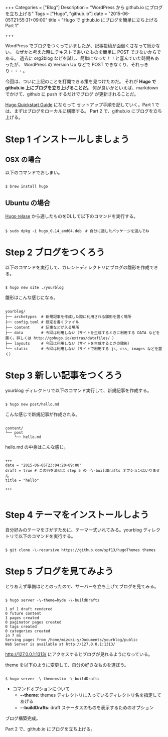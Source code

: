 +++
Categories = ["Blog"]
Description = "WordPress から github.io にブログを立ち上げる"
Tags = ["Hugo", "github.io"]
date = "2015-06-05T21:55:31+09:00"
title = "Hugo で github.io にブログを簡単に立ち上げる Part 1"

+++

WordPress でブログをつくっていましたが、記事投稿が面倒くさなって続かない。
なぜかと考えた時にテキストで書いたものを簡単に POST できないからである。
過去に org2blog などを試し、簡単になった！！と喜んでいた時期もあったが、
WordPress の Version Up などで POST できなくり、それっきり・・・。

今回は、ついに上記のことを打開できる策を見つけたのだ。
それが **Hugo で github.io 上にブログを立ち上げることだ。**
何が良いかといえば、markdown でかけて、github に push するだけでブログ
が更新されることだ。

[Hugo Quickstart Guide](http://gohugo.io/overview/quickstart/) にならって
セットアップ手順を記していく。Part 1 では、まずはブログをローカルに構築する。
Part 2 で、github.io にブログを立ち上げる。

# Step 1 インストールしましょう

## OSX の場合
 
以下のコマンドでおしまい。
<pre><code class="language-bash">
$ brew install hugo
</pre></code>

## Ubuntu の場合

[Hugo relase](https://github.com/spf13/hugo/releases) から適したものをDLして以下のコマンドを実行する。
<pre><code class="language-bash">
$ sudo dpkg -i hugo_0.14_amd64.deb　# 自分に適したパッケージを選んでね
</pre></code>


# Step 2 ブログをつくろう

以下のコマンドを実行して、カレントディレクトリにブログの雛形を作成できる。
<pre><code class="language-bash">
$ hugo new site ./yourblog
</pre></code>

雛形はこんな感じになる。
<pre><code class="language-bash">
yourblog/
├── archetypes  # 新規記事を作成した際に利用される雛形を置く場所
├── config.toml # 設定を書くファイル
├── content     # 記事などが入る場所
├── data        # 今回は利用しない（サイトを生成するときに利用する DATA などを置く。詳しくは http://gohugo.io/extras/datafiles/ ）
├── layouts     # 今回は利用しない（サイトを生成するときの雛形）
└── static      # 今回は利用しない（サイトで利用する js, css, images などを置く）
</pre></code>


# Step 3 新しい記事をつくろう

yourblog ディレクトリで以下のコマンド実行して、新規記事を作成する。
<pre><code class="language-bash">
$ hugo new post/hello.md
</pre></code>

こんな感じで新規記事が作成される。
<pre><code class="language-bash">
content/
└── post
    └── hello.md
</pre></code>

hello.md の中身はこんな感じ。
<pre><code class="language-markdown">
+++
date = "2015-06-05T23:04:20+09:00"
draft = true # この行を消せば step 5 の -\-buildDrafts オプションはいりません
title = "hello"

+++

</pre></code>

# Step 4 テーマをインストールしよう

自分好みのテーマをさがすために、テーマ一式いれてみる。yourblog ディレクトリで以下のコマンドを実行する。
<pre><code class="language-bash">
$ git clone -\-recursive https://github.com/spf13/hugoThemes themes
</pre></code>

# Step 5 ブログを見てみよう

とりあえず準備はととのったので、サーバーを立ち上げてブログを見てみる。
<pre><code class="language-bash">
$ hugo server -\-theme=hyde -\-buildDrafts

1 of 1 draft rendered
0 future content 
1 pages created
0 paginator pages created
0 tags created
0 categories created
in 7 ms
Serving pages from /home/mizuki-y/Documents/yourblog/public
Web Server is available at http://127.0.0.1:1313/
</pre></code>

http://127.0.0.1:1313/ にアクセスするとブログが見れるようになっている。

theme を以下のように変更して、自分の好きなものを選ぼう。
<pre><code class="language-bash">
$ hugo server -\-theme=slim -\-buildDrafts
</pre></code>


- コマンドオプションについて
    - **-\-theme**: themes ディレクトリに入っているディレクトリ名を指定してあげる
    - **-\-buildDrafts**: draft ステータスのものを表示するためのオプション

ブログ構築完成。

Part 2 で、github.io にブログを立ち上げる。

